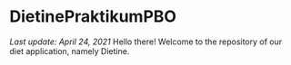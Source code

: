 # DietinePraktikumPBO
<em>Last update: April 24, 2021</em>
Hello there! Welcome to the repository of our diet application, namely Dietine.
